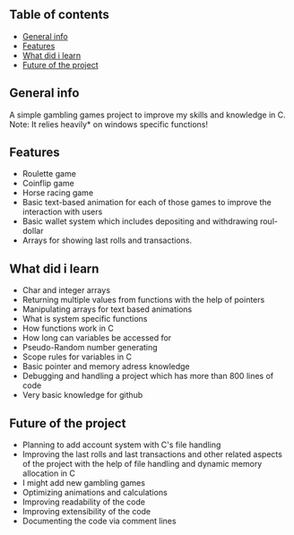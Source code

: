 ## Table of contents
* [General info](#general-info)
* [Features](#features)
* [What did i learn](#What-did-i-learn)
* [Future of the project](#future-of-the-project)

## General info
A simple gambling games project to improve my skills and knowledge in C.
Note: It relies heavily* on windows specific functions!
	
## Features
* Roulette game
* Coinflip game
* Horse racing game
* Basic text-based animation for each of those games to improve the interaction with users 
* Basic wallet system which includes depositing and withdrawing roul-dollar
* Arrays for showing last rolls and transactions.

## What did i learn
* Char and integer arrays
* Returning multiple values from functions with the help of pointers
* Manipulating arrays for text based animations
* What is system specific functions
* How functions work in C
* How long can variables be accessed for
* Pseudo-Random number generating
* Scope rules for variables in C
* Basic pointer and memory adress knowledge
* Debugging and handling a project which has more than 800 lines of code
* Very basic knowledge for github

## Future of the project
* Planning to add account system with C's file handling
* Improving the last rolls and last transactions and other related aspects of the project with the help of file handling and dynamic memory allocation in C 
* I might add new gambling games
* Optimizing animations and calculations
* Improving readability of the code
* Improving extensibility of the code
* Documenting the code via comment lines
  

